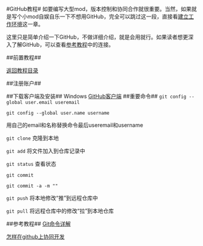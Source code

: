 #GitHub教程#
如要编写大型mod，版本控制和协同合作就很重要。当然，如果就是写个小mod自娱自乐一下不想用GitHub，完全可以跳过这一段，直接看[建立工作环境](/Document/SetupEnvironment.md/)这一章。

这里只是简单介绍一下GitHub，不做详细介绍，就是会用就行。如果读者想更深入了解GitHub，可以查看[参考教程](/Document/GitHub.md#参考教程)中的连接。

##前置教程##

[返回教程目录](Readme.md)

##注册账户##

##下载客户端及安装##
Windows [GitHub客户端](https://desktop.github.com/)
##重要命令##
`git config --global user.email useremail`

`git config --global user.name username`

用自己的email和名称替换命令最后useremail和username

`git clone` 克隆到本地

`git add` 将文件加入到仓库记录中

`git status` 查看状态

`git commit` 
 
`git commit -a -m ""` 

`git push` 将本地修改“推”到远程仓库中

`git pull` 将远程仓库中的修改“拉”到本地仓库

##参考教程##
[Git命令详解](http://blog.csdn.net/windows_nt/article/details/24557831)

[怎样在github上协同开发](http://blog.csdn.net/koffuxu/article/details/39010803)